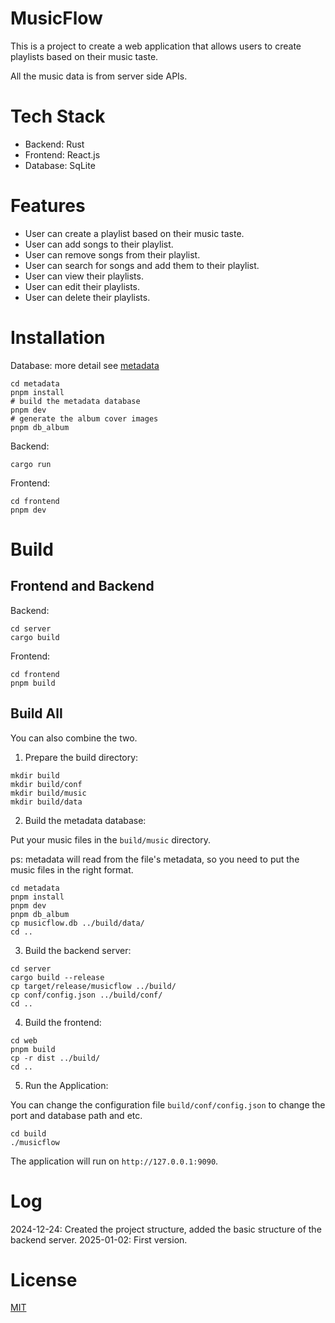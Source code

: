 # MusicFlow

This is a project to create a web application that allows users to create playlists based on their music taste.

All the music data is from server side APIs.

# Tech Stack

- Backend: Rust
- Frontend: React.js
- Database: SqLite

# Features

- User can create a playlist based on their music taste.
- User can add songs to their playlist.
- User can remove songs from their playlist.
- User can search for songs and add them to their playlist.
- User can view their playlists.
- User can edit their playlists.
- User can delete their playlists.

# Installation

Database: more detail see [metadata](metadata/README.md)

```shell
cd metadata
pnpm install
# build the metadata database
pnpm dev
# generate the album cover images
pnpm db_album
```

Backend:

```shell
cargo run
```

Frontend:

```shell
cd frontend
pnpm dev
```

# Build

## Frontend and Backend

Backend:

```shell
cd server
cargo build
```

Frontend:

```shell
cd frontend
pnpm build
```

## Build All

You can also combine the two.

1. Prepare the build directory:

```shell
mkdir build
mkdir build/conf
mkdir build/music
mkdir build/data
```

2. Build the metadata database:

Put your music files in the `build/music` directory.

ps: metadata will read from the file's metadata, so you need to put the music files in the right format.

```shell
cd metadata
pnpm install
pnpm dev
pnpm db_album
cp musicflow.db ../build/data/
cd ..
```

3. Build the backend server:

```shell
cd server
cargo build --release
cp target/release/musicflow ../build/
cp conf/config.json ../build/conf/
cd ..
```

4. Build the frontend:

```shell
cd web
pnpm build
cp -r dist ../build/
cd ..
```

5. Run the Application:

You can change the configuration file `build/conf/config.json` to change the port and database path and etc.

```shell
cd build
./musicflow
```

The application will run on `http://127.0.0.1:9090`.

# Log

2024-12-24: Created the project structure, added the basic structure of the backend server.
2025-01-02: First version.

# License

[MIT](LICENSE)